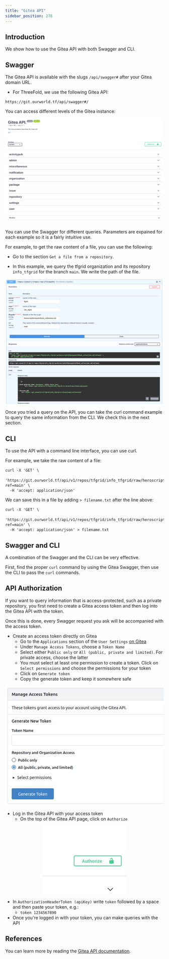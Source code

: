 ```yaml
---
title: "Gitea API"
sidebar_position: 276
---
```






## Introduction

We show how to use the Gitea API with both Swagger and CLI.

## Swagger

The Gitea API is available with the slugs `/api/swagger#` after your Gitea domain URL.

- For ThreeFold, we use the following Gitea API:
```
https://git.ourworld.tf/api/swagger#/
```

You can access different levels of the Gitea instance:

![](./img/api_overview.png)

You can use the Swagger for different queries. Parameters are expained for each example so it is a fairly intuitive use.

For example, to get the raw content of a file, you can use the following:

- Go to the section `Get a file from a repository`.

- In this example, we query the tfgrid organization and its repository `info_tfgrid` for the branch `main`. We write the path of the file.

![](./img/api_example_file.png)

Once you tried a query on the API, you can take the curl command example to query the same information from the CLI. We check this in the next section.

## CLI

To use the API with a command line interface, you can use curl.

For example, we take the raw content of a file:

```
curl -X 'GET' \
  'https://git.ourworld.tf/api/v1/repos/tfgrid/info_tfgrid/raw/heroscript%2Fduniayetu%2Fbook_collections.md?ref=main' \
  -H 'accept: application/json'
```

We can save this in a file by adding `> filename.txt` after the line above:

```
curl -X 'GET' \
  'https://git.ourworld.tf/api/v1/repos/tfgrid/info_tfgrid/raw/heroscript%2Fduniayetu%2Fbook_collections.md?ref=main' \
  -H 'accept: application/json' > filename.txt
```

## Swagger and CLI

A combination of the Swagger and the CLI can be very effective.

First, find the proper `curl` command by using the Gitea Swagger, then use the CLI to pass the `curl` commands.

## API Authorization

If you want to query information that is access-protected, such as a private repository, you first need to create a Gitea access token and then log into the Gitea API with the token.

Once this is done, every Swagger request you ask will be accompanied with the access token.

- Create an access token directly on Gitea
  - Go to the `Applications` section of the `User Settings` [on Gitea](https://git.ourworld.tf/user/settings/applications)
  - Under `Manage Access Tokens`, choose a `Token Name`
  - Select either ̀`Public only` or `All (public, private and limited)`. For private access, choose the latter
  - You must select at least one permission to create a token. Click on `Select permissions` and choose the permissions for your token
  - Click on `Generate token`
  - Copy the generate token and keep it somewhere safe

![](./img/gitea_token.png)

- Log in the Gitea API with your access token
  - On the top of the Gitea API page, click on `Authorize`

<p align="center">
  <img src="./img/gitea_authorize_token.png" />
</p>

  - In `AuthorizationHeaderToken (apiKey)` write `token` followed by a space and then paste your token, e.g.:
    - `token 1234567890`
- Once you're logged in with your token, you can make queries with the API

## References

You can learn more by reading the [Gitea API documentation](https://docs.gitea.com/development/api-usage).